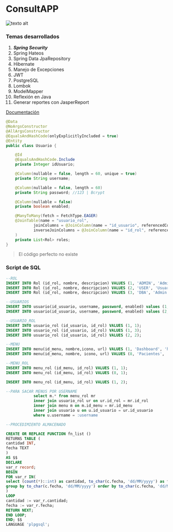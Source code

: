 # ConsultAPP
![texto alt](https://www.brainandlife.org/siteassets/online-exclusives/covid-19/telehealth-computer-main.jpg) 
### Temas desarrollados
1. ***Spring Security***
2. Spring Hateos
3. Spring Data JpaRepository
4. Hibernate
5. Manejo de Excepciones
6. JWT
7. PostgreSQL
8. Lombok
9. ModelMapper
10. Reflexión en Java
11. Generar reportes con JasperReport

[Documentación](https://docs.spring.io/spring-boot/docs/current/reference/htmlsingle/)

```java
@Data
@NoArgsConstructor
@AllArgsConstructor
@EqualsAndHashCode(onlyExplicitlyIncluded = true)
@Entity
public class Usuario {

    @Id
    @EqualsAndHashCode.Include
    private Integer idUsuario;

    @Column(nullable = false, length = 60, unique = true)
    private String username;

    @Column(nullable = false, length = 60)
    private String password; //123 | Bcrypt

    @Column(nullable = false)
    private boolean enabled;

    @ManyToMany(fetch = FetchType.EAGER)
    @JoinTable(name = "usuario_rol",
            joinColumns = @JoinColumn(name = "id_usuario", referencedColumnName = "idUsuario"),
            inverseJoinColumns = @JoinColumn(name = "id_rol", referencedColumnName = "idRol")
    )
    private List<Rol> roles;
}
```

> El código perfecto no existe


### Script de SQL
```sql
--ROL
INSERT INTO Rol (id_rol, nombre, descripcion) VALUES (1, 'ADMIN', 'Administrador');
INSERT INTO Rol (id_rol, nombre, descripcion) VALUES (2, 'USER', 'Usuario');
INSERT INTO Rol (id_rol, nombre, descripcion) VALUES (3, 'DBA', 'Admin de bd');

--USUARIOS
INSERT INTO usuario(id_usuario, username, password, enabled) values (1, 'admin@gmail.com', '$2a$10$ju20i95JTDkRa7Sua63JWOChSBc0MNFtG/6Sps2ahFFqN.HCCUMW.', '1');
INSERT INTO usuario(id_usuario, username, password, enabled) values (2, 'usuario@gmail.com', '$2a$10$ju20i95JTDkRa7Sua63JWOChSBc0MNFtG/6Sps2ahFFqN.HCCUMW.', '1');

--USUARIO_ROL
INSERT INTO usuario_rol (id_usuario, id_rol) VALUES (1, 1);
INSERT INTO usuario_rol (id_usuario, id_rol) VALUES (1, 3);
INSERT INTO usuario_rol (id_usuario, id_rol) VALUES (2, 2);

--MENU
INSERT INTO menu(id_menu, nombre,icono, url) VALUES (1, 'Dashboard', 'home', '/pages/dashboard');
INSERT INTO menu(id_menu, nombre, icono, url) VALUES (8, 'Pacientes', 'accessibility', '/pages/paciente');

--MENU_ROL
INSERT INTO menu_rol (id_menu, id_rol) VALUES (1, 1);
INSERT INTO menu_rol (id_menu, id_rol) VALUES (8, 1);

INSERT INTO menu_rol (id_menu, id_rol) VALUES (1, 2);

--PARA SACAR MENUS POR USERNAME
            select m.* from menu_rol mr
            inner join usuario_rol ur on ur.id_rol = mr.id_rol
            inner join menu m on m.id_menu = mr.id_menu
            inner join usuario u on u.id_usuario = ur.id_usuario
            where u.username = :username


```
```sql
--PROCEDIMIENTO ALMACENADO

CREATE OR REPLACE FUNCTION fn_list ()
RETURNS TABLE (
cantidad INT,
fecha TEXT
)
AS $$
DECLARE
var_r record;
BEGIN
FOR var_r IN(
select (count(*)::int) as cantidad, to_char(c.fecha, 'dd/MM/yyyy') as fecha from consulta c
group by to_char(c.fecha, 'dd/MM/yyyy') order by to_char(c.fecha, 'dd/MM/yyyy') asc
)  
LOOP
cantidad := var_r.cantidad;
fecha := var_r.fecha;
RETURN NEXT;
END LOOP;
END; $$
LANGUAGE 'plpgsql';
```